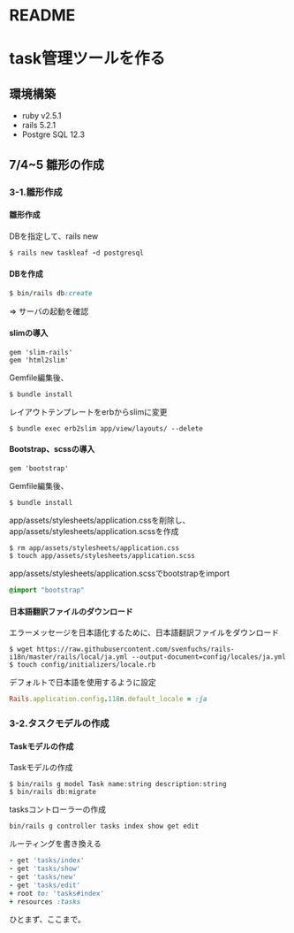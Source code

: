 # README

# task管理ツールを作る
## 環境構築
* ruby v2.5.1
* rails 5.2.1
* Postgre SQL 12.3

## 7/4~5 雛形の作成
### 3-1.雛形作成
#### 雛形作成
DBを指定して、rails new

```ruby
$ rails new taskleaf -d postgresql
```

#### DBを作成

```ruby
$ bin/rails db:create
```

=> サーバの起動を確認

#### slimの導入

```ruby:Gemfile
gem 'slim-rails'
gem 'html2slim'
```

Gemfile編集後、

```
$ bundle install
```

レイアウトテンプレートをerbからslimに変更
```
$ bundle exec erb2slim app/view/layouts/ --delete
```

#### Bootstrap、scssの導入

```ruby:Gemfile
gem 'bootstrap'
```

Gemfile編集後、

```
$ bundle install
```

app/assets/stylesheets/application.cssを削除し、
app/assets/stylesheets/application.scssを作成

```
$ rm app/assets/stylesheets/application.css
$ touch app/assets/stylesheets/application.scss
```

app/assets/stylesheets/application.scssでbootstrapをimport

```scss:app/assets/stylesheets/application.scss
@import "bootstrap"
```

#### 日本語翻訳ファイルのダウンロード
エラーメッセージを日本語化するために、日本語翻訳ファイルをダウンロード

```
$ wget https://raw.githubusercontent.com/svenfuchs/rails-i18n/master/rails/local/ja.yml --output-document=config/locales/ja.yml
$ touch config/initializers/locale.rb
```

デフォルトで日本語を使用するように設定

```ruby:config/initializers/locale.rb
Rails.application.config.118n.default_locale = :ja
```

### 3-2.タスクモデルの作成
#### Taskモデルの作成
Taskモデルの作成

```
$ bin/rails g model Task name:string description:string
$ bin/rails db:migrate
```

tasksコントローラーの作成

```
bin/rails g controller tasks index show get edit
```
ルーティングを書き換える
```ruby:config/route.rb
- get 'tasks/index'
- get 'tasks/show'
- get 'tasks/new'
- get 'tasks/edit'
+ root to: 'tasks#index'
+ resources :tasks
```

ひとまず、ここまで。
